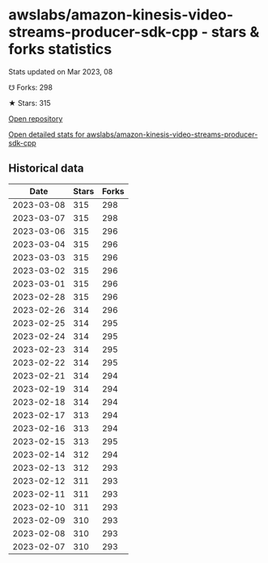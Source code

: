# awslabs/amazon-kinesis-video-streams-producer-sdk-cpp - stars & forks statistics

Stats updated on Mar 2023, 08

☋ Forks: 298

★ Stars: 315

[Open repository](https://github.com/awslabs/amazon-kinesis-video-streams-producer-sdk-cpp)

[Open detailed stats for awslabs/amazon-kinesis-video-streams-producer-sdk-cpp](https://reviewgithub.com/rep/awslabs/amazon-kinesis-video-streams-producer-sdk-cpp)

## Historical data
| Date | Stars | Forks |
|------|-------|-------|
| 2023-03-08 | 315 | 298 | 
| 2023-03-07 | 315 | 298 | 
| 2023-03-06 | 315 | 296 | 
| 2023-03-04 | 315 | 296 | 
| 2023-03-03 | 315 | 296 | 
| 2023-03-02 | 315 | 296 | 
| 2023-03-01 | 315 | 296 | 
| 2023-02-28 | 315 | 296 | 
| 2023-02-26 | 314 | 296 | 
| 2023-02-25 | 314 | 295 | 
| 2023-02-24 | 314 | 295 | 
| 2023-02-23 | 314 | 295 | 
| 2023-02-22 | 314 | 295 | 
| 2023-02-21 | 314 | 294 | 
| 2023-02-19 | 314 | 294 | 
| 2023-02-18 | 314 | 294 | 
| 2023-02-17 | 313 | 294 | 
| 2023-02-16 | 313 | 294 | 
| 2023-02-15 | 313 | 295 | 
| 2023-02-14 | 312 | 294 | 
| 2023-02-13 | 312 | 293 | 
| 2023-02-12 | 311 | 293 | 
| 2023-02-11 | 311 | 293 | 
| 2023-02-10 | 311 | 293 | 
| 2023-02-09 | 310 | 293 | 
| 2023-02-08 | 310 | 293 | 
| 2023-02-07 | 310 | 293 | 

